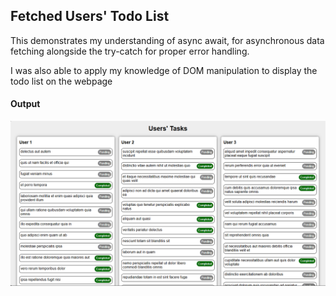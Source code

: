 ## Fetched Users' Todo List

This demonstrates my understanding of async await, for asynchronous data fetching alongside the try-catch for proper error handling.

I was also able to apply my knowledge of DOM manipulation to display the todo list on the webpage

#### Output

![Todo list](./image/todo.png)
